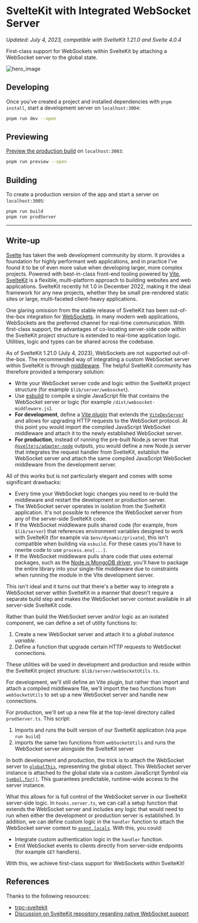 # SvelteKit with Integrated WebSocket Server

_Updated: July 4, 2023, compatible with SvelteKit 1.21.0 and Svelte 4.0.4_

First-class support for WebSockets within SvelteKit by attaching a WebSocket server to the global state.

![hero_image](./hero_image.png)

## Developing

Once you've created a project and installed dependencies with `pnpm install`, start a development server on `localhost:3004`:

```bash
pnpm run dev --open
```

## Previewing

[Preview the production build](https://vitejs.dev/guide/cli.html#vite-preview) on `localhost:3003`:

```bash
pnpm run preview --open
```

## Building

To create a production version of the app and start a server on `localhost:3005`:

```bash
pnpm run build
pnpm run prodServer
```

---

## Write-up

[Svelte](https://svelte.dev/) has taken the web development community by storm. It provides a foundation for highly performant web applications, and in practice I've found it to be of even more value when developing larger, more complex projects. Powered with best-in-class front-end tooling powered by [Vite](https://vitejs.dev/), [SvelteKit](https://kit.svelte.dev/) is a flexible, multi-platform approach to building websites and web applications. SvelteKit recently hit 1.0 in December 2022, making it the ideal framework for any new projects, whether they be small pre-rendered static sites or large, multi-faceted client-heavy applications.

One glaring omission from the stable release of SvelteKit has been out-of-the-box integration for [WebSockets](https://developer.mozilla.org/en-US/docs/Web/API/Websockets_API). In many modern web applications, WebSockets are the preferred channel for real-time communication. With first-class support, the advantages of co-locating server-side code within the SvelteKit project structure is extended to real-time application logic. Utilities, logic and types can be shared across the codebase.

As of SvelteKit 1.21.0 (July 4, 2023), WebSockets are not supported out-of-the-box. The recommended way of integrating a custom WebSocket server within SvelteKit is through [middleware](https://kit.svelte.dev/faq#how-do-i-use-middleware). The helpful SvelteKit community has therefore provided a temporary solution:

- Write your WebSocket server code and logic within the SvelteKit project structure (for example `$lib/server/websocket`).
- Use [esbuild](https://esbuild.github.io/) to compile a single JavaScript file that contains the WebSocket server or logic (for example `/dist/websocket-middleware.js`).
- **For development**, define a [Vite plugin](https://vitejs.dev/guide/using-plugins.html) that extends the [`ViteDevServer`](https://vitejs.dev/guide/api-javascript.html#vitedevserver) and allows for upgrading HTTP requests to the WebSocket protocol. At this point you would import the compiled JavaScript WebSocket middleware and attach it to the newly established WebSocket server.
- **For production**, instead of running the pre-built Node.js server that [`@sveltejs/adapter-node`](https://kit.svelte.dev/docs/adapter-node) outputs, you would define a new Node.js server that integrates the request handler from SvelteKit, establish the WebSocket server and attach the same compiled JavaScript WebSocket middleware from the development server.

All of this works but is not particularly elegant and comes with some significant drawbacks:

- Every time your WebSocket logic changes you need to re-build the middleware and restart the development or production server.
- The WebSocket server operates in isolation from the SvelteKit application. It's not possible to reference the WebSocket server from any of the server-side SvelteKit code.
- If the WebSocket middleware pulls shared code (for example, from `$lib/server`) that references environment variables designed to work with SvelteKit (for example via `$env/dynamic/private`), this isn't compatible when building via `esbuild`. For these cases you'll have to rewrite code to use `process.env[...]`.
- If the WebSocket middleware pulls share code that uses external packages, such as the [Node.js MongoDB driver](https://github.com/mongodb/node-mongodb-native), you'll have to package the entire library into your single-file middleware due to constraints when running the module in the Vite development server.

This isn't ideal and it turns out that there's a better way to integrate a WebSocket server within SvelteKit in a manner that doesn't require a separate build step and makes the WebSocket server context available in all server-side SvelteKit code.

Rather than build the WebSocket server and/or logic as an isolated component, we can define a set of utility functions to:

1. Create a new WebSocket server and attach it to a _global instance variable_.
2. Define a function that upgrade certain HTTP requests to WebSocket connections.

These utilities will be used in development and production and reside within the SvelteKit project structure: `$lib/server/webSocketUtils.ts`.

For development, we'll still define an Vite plugin, but rather than import and attach a compiled middleware file, we'll import the two functions from `webSocketUtils` to set up a new WebSocket server and handle new connections.

For production, we'll set up a new file at the top-level directory called `prodServer.ts`. This script:

1. Imports and runs the built version of our SvelteKit application (via `pnpm run build`)
2. imports the same two functions from `webSocketUtils` and runs the WebSocket server alongside the SvelteKit server

In both development and production, the trick is to attach the WebSocket server to [`globalThis`](https://developer.mozilla.org/en-US/docs/Web/JavaScript/Reference/Global_Objects/globalThis), representing the global object. This WebSocket server instance is attached to the global state via a custom JavaScript Symbol via [`Symbol.for()`](https://developer.mozilla.org/en-US/docs/Web/JavaScript/Reference/Global_Objects/Symbol/for). This guarantees predictable, runtime-wide access to the server instance.

What this allows for is full control of the WebSocket server in our SvelteKit server-side logic. In `hooks.server.ts`, we can call a setup function that extends the WebSocket server and includes any logic that would need to run when either the development or production server is established. In addition, we can define custom logic in the `handler` function to attach the WebSocket server context to [`event.locals`](https://kit.svelte.dev/docs/types#app-locals). With this, you could:

- Integrate custom authentication logic in the `handler` function.
- Emit WebSocket events to clients directly from server-side endpoints (for example `GET` handlers).

With this, we achieve first-class support for WebSockets within SvelteKit!

## References

Thanks to the following resources:

- [trpc-sveltekit](https://github.com/icflorescu/trpc-sveltekit)
- [Discussion on SvelteKit repository regarding native WebSocket support](https://github.com/sveltejs/kit/issues/1491)
